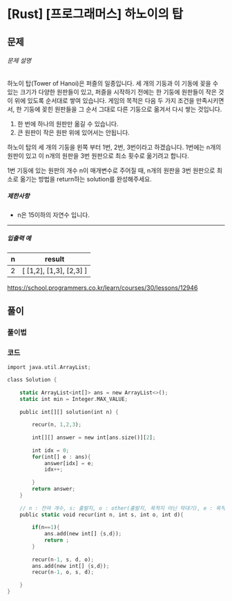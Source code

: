 # [Rust] [프로그래머스] 하노이의 탑



## 문제

###### 문제 설명

하노이 탑(Tower of Hanoi)은 퍼즐의 일종입니다. 세 개의 기둥과 이 기동에 꽂을 수 있는 크기가 다양한 원판들이 있고, 퍼즐을 시작하기 전에는 한 기둥에 원판들이 작은 것이 위에 있도록 순서대로 쌓여 있습니다. 게임의 목적은 다음 두 가지 조건을 만족시키면서, 한 기둥에 꽂힌 원판들을 그 순서 그대로 다른 기둥으로 옮겨서 다시 쌓는 것입니다.

1. 한 번에 하나의 원판만 옮길 수 있습니다.
2. 큰 원판이 작은 원판 위에 있어서는 안됩니다.

하노이 탑의 세 개의 기둥을 왼쪽 부터 1번, 2번, 3번이라고 하겠습니다. 1번에는 n개의 원판이 있고 이 n개의 원판을 3번 원판으로 최소 횟수로 옮기려고 합니다.

1번 기둥에 있는 원판의 개수 n이 매개변수로 주어질 때, n개의 원판을 3번 원판으로 최소로 옮기는 방법을 return하는 solution를 완성해주세요.

##### 제한사항

- n은 15이하의 자연수 입니다.

------

##### 입출력 예

| n    | result                  |
| ---- | ----------------------- |
| 2    | [ [1,2], [1,3], [2,3] ] |



https://school.programmers.co.kr/learn/courses/30/lessons/12946



## 풀이



### 풀이법



### 코드

```rust
import java.util.ArrayList;

class Solution {
    
    static ArrayList<int[]> ans = new ArrayList<>();
    static int min = Integer.MAX_VALUE;
    
    public int[][] solution(int n) {
        
        recur(n, 1,2,3);
        
        int[][] answer = new int[ans.size()][2];
    
        int idx = 0;
        for(int[] e : ans){
            answer[idx] = e;
            idx++;
            
        }
        return answer;
    }
    
    // n : 잔여 개수, s: 출발지, o : other(출발지, 목적지 아닌 막대기), e : 목적지
    public static void recur(int n, int s, int o, int d){
        
        if(n==1){
            ans.add(new int[] {s,d});
            return ;
        }
        
        recur(n-1, s, d, o);
        ans.add(new int[] {s,d});
        recur(n-1, o, s, d);
    
    }
}
```

